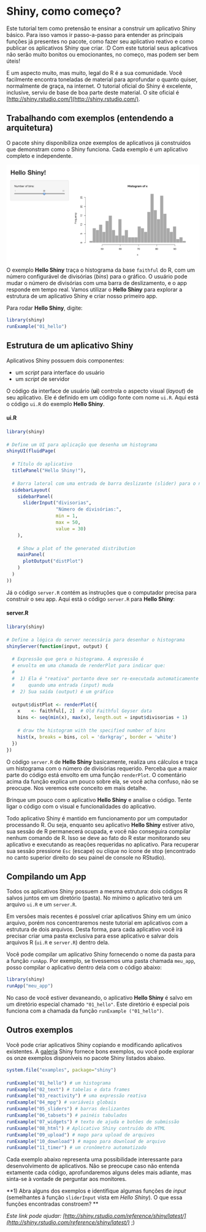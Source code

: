 # Shiny, como começo?

Este tutorial tem como pretensão te ensinar a construir um aplicativo Shiny básico. Para isso vamos ir passo-a-passo para entender as principais funções já presentes no pacote, como fazer seu aplicativo reativo e como publicar os aplicativos Shiny que criar. :D Com este tutorial seus aplicativos não serão muito bonitos ou emocionantes, no começo, mas podem ser bem úteis!

E um aspecto muito, mas muito, legal do R é a sua comunidade. Você facilmente encontra toneladas de material para aprofundar o quanto quiser, normalmente de graça, na internet. O tutorial oficial do Shiny é excelente, inclusive, serviu de base de boa parte deste material. O site oficial é [http://shiny.rstudio.com/](http://shiny.rstudio.com/).

## Trabalhando com exemplos (entendendo a arquitetura)

O pacote shiny disponibiliza onze exemplos de aplicativos já construídos que demonstram como o Shiny funciona. Cada exemplo é um aplicativo completo e independente.

![Exemplo *Hello Shiny*](01_hello.png)
O exemplo **Hello Shiny** traça o histograma da base `faithful` do R, com um número configurável de divisórias (*bins*) para o gráfico. O usuário pode mudar o número de divisórias com uma barra de deslizamento, e o app responde em tempo real. Vamos utilizar o **Hello Shiny** para explorar a estrutura de um aplicativo Shiny e criar nosso primeiro app.

Para rodar **Hello Shiny**, digite:

  ```r
  library(shiny)
  runExample("01_hello")
  ```

## Estrutura de um aplicativo Shiny

Aplicativos Shiny possuem dois componentes:
* um *script* para interface do usuário
* um *script* de servidor

O código da interface de usuário (**ui**) controla o aspecto visual (*layout*) de seu aplicativo. Ele é definido em um código fonte com nome `ui.R`. Aqui está o código `ui.R` do exemplo **Hello Shiny**.

#### ui.R
  ```r
  library(shiny)

  # Define um UI para aplicação que desenha um histograma
  shinyUI(fluidPage(

    # Título do aplicativo
    titlePanel("Hello Shiny!"),

    # Barra lateral com uma entrada de barra deslizante (slider) para o número de divisórias
    sidebarLayout(
      sidebarPanel(
        sliderInput("divisorias",
                    "Número de divisórias:",
                    min = 1,
                    max = 50,
                    value = 30)
      ),

      # Show a plot of the generated distribution
      mainPanel(
        plotOutput("distPlot")
      )
    )
  ))
  ```

Já o código `server.R` contém as instruções que o computador precisa para construir o seu app. Aqui está o código `server.R` para **Hello Shiny**:

#### server.R

  ```r
  library(shiny)

  # Define a lógica do server necessária para desenhar o histograma
  shinyServer(function(input, output) {

    # Expressão que gera o histograma. A expressão é
    # envolta em uma chamada de renderPlot para indicar que:  
    #
    #  1) Ela é "reativa" portanto deve ser re-executada automaticamente
    #     quando uma entrada (input) muda
    #  2) Sua saída (output) é um gráfico

    output$distPlot <- renderPlot({
      x    <- faithful[, 2]  # Old Faithful Geyser data
      bins <- seq(min(x), max(x), length.out = input$divisorias + 1)

      # draw the histogram with the specified number of bins
      hist(x, breaks = bins, col = 'darkgray', border = 'white')
    })
  })
  ```

O código `server.R` de **Hello Shiny** basicamente, realiza uns cálculos e traça um histograma com o número de divisórias requerido. Perceba que a maior parte do código está envolto em uma função `renderPlot`. O comentário acima da função explica um pouco sobre ela, se você acha confuso, não se preocupe. Nos veremos este conceito em mais detalhe.

Brinque um pouco com o aplicativo **Hello Shiny** e analise o código. Tente ligar o código com o visual e funcionalidades do aplicativo.

Todo aplicativo Shiny é mantido em funcionamento por um computador processando R. Ou seja, enquanto seu aplicativo **Hello Shiny** estiver ativo, sua sessão de R permanecerá ocupada, e você não conseguira compilar nenhum comando de R. Isso se deve ao fato do R estar monitorando seu aplicativo e executando as reações requeridas no aplicativo. Para recuperar sua sessão pressione `Esc` (escape) ou clique no ícone de stop (encontrado no canto superior direito do seu painel de console no RStudio).

## Compilando um App

Todos os aplicativos Shiny possuem a mesma estrutura: dois códigos R salvos juntos em um diretório (pasta). No mínimo o aplicativo terá um arquivo `ui.R` e um `server.R`.

Em versões mais recentes é possível criar aplicativos Shiny em um único arquivo, porém nos concentraremos neste tutorial em aplicativos com a estrutura de dois arquivos. Desta forma, para cada aplicativo você irá precisar criar uma pasta exclusiva para esse aplicativo e salvar dois arquivos R (`ui.R` e `server.R`) dentro dela.

Você pode compilar um aplicativo Shiny fornecendo o nome da pasta para a função `runApp`. Por exemplo, se tivessemos uma pasta chamada `meu_app`, posso compilar o aplicativo dentro dela com o código abaixo:

  ```r
  library(shiny)
  runApp("meu_app")
  ```

No caso de você estiver devaneando, o aplicativo **Hello Shiny** é salvo em um diretório especial chamado `"01_hello"`. Este diretório é especial pois funciona com a chamada da função `runExample ("01_hello")`.

## Outros exemplos

Você pode criar aplicativos Shiny copiando e modificando aplicativos existentes. A [galeria](http://shiny.rstudio.com/gallery/) Shiny fornece bons exemplos, ou você pode explorar os onze exemplos disponíveis no pacote Shiny listados abaixo.

  ```r
  system.file("examples", package="shiny")

  runExample("01_hello") # um histograma
  runExample("02_text") # tabelas e data frames
  runExample("03_reactivity") # uma expressão reativa
  runExample("04_mpg") # variáveis globais
  runExample("05_sliders") # barras deslizantes
  runExample("06_tabsets") # painéis tabulados
  runExample("07_widgets") # texto de ajuda e botões de submissão
  runExample("08_html") # Aplicativo Shiny contruído do HTML
  runExample("09_upload") # mago para upload de arquivos
  runExample("10_download") # magoo para download de arquivo
  runExample("11_timer") # um cronômetro automatizado
  ```

Cada exemplo abaixo representa uma possibilidade interessante para desenvolvimento de aplicativos. Não se preocupe caso não entenda extamente cada código, aprofundaremos alguns deles mais adiante, mas sinta-se à vontade de perguntar aos monitores.

**1) Abra alguns dos exemplos e identifique algumas funções de *input* (semelhantes à função `sliderInput` vista em _Hello Shiny_). O que essa funções encontradas constroem? **

*Este link pode ajudar: [http://shiny.rstudio.com/reference/shiny/latest/](http://shiny.rstudio.com/reference/shiny/latest/)* ;)